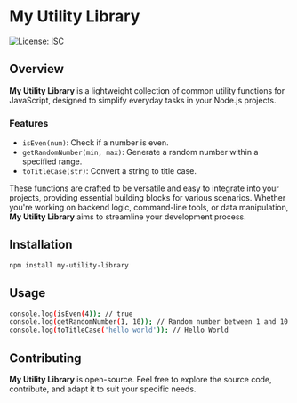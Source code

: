 # My Utility Library

[![License: ISC](https://img.shields.io/badge/License-ISC-blue.svg)](https://opensource.org/licenses/ISC)

## Overview

**My Utility Library** is a lightweight collection of common utility functions for JavaScript, designed to simplify everyday tasks in your Node.js projects.

### Features

- `isEven(num)`: Check if a number is even.
- `getRandomNumber(min, max)`: Generate a random number within a specified range.
- `toTitleCase(str)`: Convert a string to title case.

These functions are crafted to be versatile and easy to integrate into your projects, providing essential building blocks for various scenarios. Whether you're working on backend logic, command-line tools, or data manipulation, **My Utility Library** aims to streamline your development process.

## Installation

```bash
npm install my-utility-library
```

## Usage

```bash
console.log(isEven(4)); // true
console.log(getRandomNumber(1, 10)); // Random number between 1 and 10
console.log(toTitleCase('hello world')); // Hello World
```

## Contributing

**My Utility Library** is open-source. Feel free to explore the source code, contribute, and adapt it to suit your specific needs.
